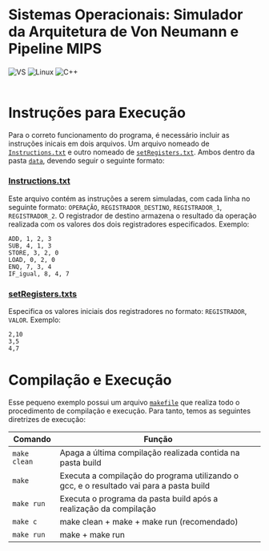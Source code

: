 # Sistemas Operacionais: Simulador da Arquitetura de Von Neumann e Pipeline MIPS

<div style="display: inline_block">
  <img align="center" alt="VS" src="https://img.shields.io/badge/Visual_Studio_Code-0078D4?style=for-the-badge&logo=visual%20studio%20code&logoColor=white" />
  <img align="center" alt="Linux" src="https://img.shields.io/badge/Linux-FCC624?style=for-the-badge&logo=linux&logoColor=black" />
  <img align="center" alt="C++" src="https://img.shields.io/badge/C%2B%2B-00599C?style=for-the-badge&logo=c%2B%2B&logoColor=white" />
</div><br/>

# Instruções para Execução

Para o correto funcionamento do programa, é necessário incluir as instruções inicais em dois arquivos. Um arquivo nomeado de [`Instructions.txt`](https://github.com/peudias/so/blob/main/data/instructions.txt) e outro nomeado de [`setRegisters.txt`](https://github.com/peudias/so/blob/main/data/setRegisters.txt). Ambos dentro da pasta [`data`](https://github.com/peudias/so/tree/main/data), devendo seguir o seguinte formato:

### [Instructions.txt](https://github.com/peudias/so/blob/main/data/instructions.txt)

Este arquivo contém as instruções a serem simuladas, com cada linha no seguinte formato: `OPERAÇÃO`, `REGISTRADOR_DESTINO`, `REGISTRADOR_1`, `REGISTRADOR_2`. O registrador de destino armazena o resultado da operação realizada com os valores dos dois registradores especificados. Exemplo:

```
ADD, 1, 2, 3
SUB, 4, 1, 3
STORE, 3, 2, 0
LOAD, 0, 2, 0
ENQ, 7, 3, 4
IF_igual, 8, 4, 7
```

### [setRegisters.txts](https://github.com/peudias/so/blob/main/data/setRegisters.txt)

Especifica os valores iniciais dos registradores no formato: `REGISTRADOR`, `VALOR`. Exemplo:

```
2,10
3,5
4,7
```

# Compilação e Execução

Esse pequeno exemplo possui um arquivo [`makefile`](https://github.com/peudias/so/blob/main/makefile) que realiza todo o procedimento de compilação e execução. Para tanto, temos as seguintes diretrizes de execução:

| Comando      | Função                                                                                  |
| ------------ | --------------------------------------------------------------------------------------- |
| `make clean` | Apaga a última compilação realizada contida na pasta build                              |
| `make`       | Executa a compilação do programa utilizando o gcc, e o resultado vai para a pasta build |
| `make run`   | Executa o programa da pasta build após a realização da compilação                       |
| `make c`     | make clean + make + make run (recomendado)                                              |
| `make run`   | make + make run                                                                         |


